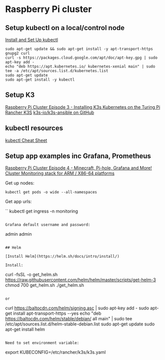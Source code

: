 # Raspberry Pi cluster

## Setup kubectl on a local/control node

[Install and Set Up kubectl](https://kubernetes.io/docs/tasks/tools/install-kubectl/)

```
sudo apt-get update && sudo apt-get install -y apt-transport-https gnupg2 curl
curl -s https://packages.cloud.google.com/apt/doc/apt-key.gpg | sudo apt-key add -
echo "deb https://apt.kubernetes.io/ kubernetes-xenial main" | sudo tee -a /etc/apt/sources.list.d/kubernetes.list
sudo apt-get update
sudo apt-get install -y kubectl
```

## Setup K3

[Raspberry Pi Cluster Episode 3 - Installing K3s Kubernetes on the Turing Pi](https://www.jeffgeerling.com/blog/2020/installing-k3s-kubernetes-on-turing-pi-raspberry-pi-cluster-episode-3)
[Rancher K3S](https://k3s.io)
[k3s-io/k3s-ansible on GitHub](https://github.com/k3s-io/k3s-ansible)

## kubectl resources

[kubectl Cheat Sheet](https://kubernetes.io/docs/reference/kubectl/cheatsheet/)

## Setup app examples inc Grafana, Prometheus

[Raspberry Pi Cluster Episode 4 - Minecraft, Pi-hole, Grafana and More!](https://www.jeffgeerling.com/blog/2020/raspberry-pi-cluster-episode-4-minecraft-pi-hole-grafana-and-more)
[Cluster Monitoring stack for ARM / X86-64 platforms](https://github.com/carlosedp/cluster-monitoring)

Get up nodes:

```
kubectl get pods -o wide --all-namespaces
```


Get app urls:

``
kubectl get ingress -n monitoring
```

Grafana default username and password:

```
admin
admin
```

## Helm

[Install Helm](https://helm.sh/docs/intro/install/)

Install:
```
curl -fsSL -o get_helm.sh https://raw.githubusercontent.com/helm/helm/master/scripts/get-helm-3
chmod 700 get_helm.sh
./get_helm.sh
```

or

```
curl https://baltocdn.com/helm/signing.asc | sudo apt-key add -
sudo apt-get install apt-transport-https --yes
echo "deb https://baltocdn.com/helm/stable/debian/ all main" | sudo tee /etc/apt/sources.list.d/helm-stable-debian.list
sudo apt-get update
sudo apt-get install helm
```

Need to set environment variable:

```
export KUBECONFIG=/etc/rancher/k3s/k3s.yaml
```

